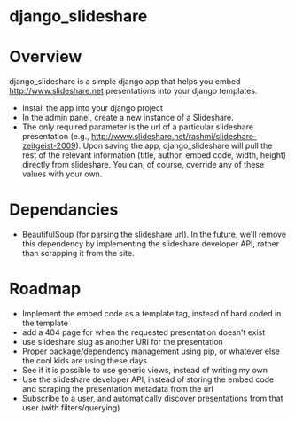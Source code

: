 django_slideshare
=================

Overview
========

django_slideshare is a simple django app that helps you embed http://www.slideshare.net presentations into your django templates.

* Install the app into your django project
* In the admin panel, create a new instance of a Slideshare.
* The only required parameter is the url of a particular slideshare presentation (e.g., http://www.slideshare.net/rashmi/slideshare-zeitgeist-2009).  Upon saving the app, django_slideshare will pull the rest of the relevant information (title, author, embed code, width, height) directly from slideshare.  You can, of course, override any of these values with your own.

Dependancies
============
* BeautifulSoup (for parsing the slideshare url).  In the future, we'll remove this dependency by implementing the slideshare developer API, rather than scrapping it from the site.

Roadmap
=======
* Implement the embed code as a template tag, instead of hard coded in the template
* add a 404 page for when the requested presentation doesn't exist
* use slideshare slug as another URI for the presentation
* Proper package/dependency management using pip, or whatever else the cool kids are using these days
* See if it is possible to use generic views, instead of writing my own
* Use the slideshare developer API, instead of storing the embed code and scraping the presentation metadata from the url
* Subscribe to a user, and automatically discover presentations from that user (with filters/querying)
